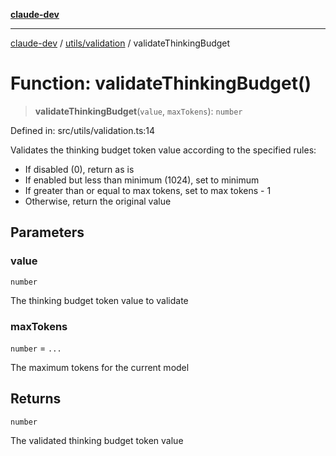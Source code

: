 [**claude-dev**](../../../README.md)

***

[claude-dev](../../../README.md) / [utils/validation](../README.md) / validateThinkingBudget

# Function: validateThinkingBudget()

> **validateThinkingBudget**(`value`, `maxTokens`): `number`

Defined in: src/utils/validation.ts:14

Validates the thinking budget token value according to the specified rules:
- If disabled (0), return as is
- If enabled but less than minimum (1024), set to minimum
- If greater than or equal to max tokens, set to max tokens - 1
- Otherwise, return the original value

## Parameters

### value

`number`

The thinking budget token value to validate

### maxTokens

`number` = `...`

The maximum tokens for the current model

## Returns

`number`

The validated thinking budget token value
